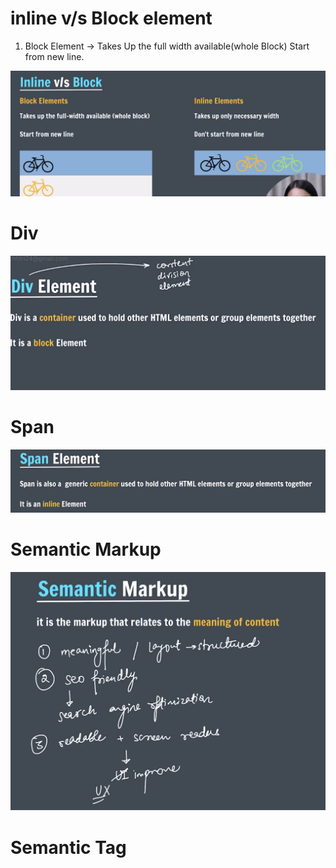 # inline v/s Block element

1. Block Element -> Takes Up the full width available(whole Block)
   Start from new line.

![ss](image/block:inline.png)

# Div

![div](image/div.png)

# Span

![](image/Span.png)

# Semantic Markup

![semantic](image/simantic.png)

# Semantic Tag

![]()
